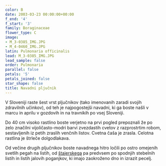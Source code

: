 ```yaml
---
color: B
date: 2003-03-23 00:00:00+00:00
f_end: '4'
f_start: '3'
family: Boraginaceae
flower_type: C
image:
- M_3-0385_IMG.JPG
- M_4-0460_IMG.JPG
latin: Pulmonaria officinalis
lead: M_3-0385_IMG.JPG
lead_sample: false
order: Pulmonaria
parallel: false
petals: '5'
petals_joined: false
star_shape: false
title: Navadni pljučnik
---
```

V Sloveniji raste šest vrst pljučnikov (tako imenovanih zaradi svojih zdravilnih učinkov), od teh je najpogostejši navadni, ki ga boste našli v marcu in aprilu v gozdovih in na travnikih po vsej Sloveniji.

Do 40 cm visoko rastlino boste verjetno na prvi pogled prepoznali že po zelo značilni vijoličasto-modri barvi zvezdastih cvetov z razprostrtim robom, sestavljenih iz petih zraslih venčnih listov. Cvetna čaša je zrasla. Celotna rastlina je štrleče dolgodlakava. 

Od večine drugih pljučnikov boste navadnega hitro ločili po ostro omejenih svetlih pegah na listih, od [štajerskega](../../pulmonariastiriaca/štajerski-plju&#269;nik/) pa predvsem po spodnjih stebelnih listih in listih jalovih poganjkov, ki imajo zaokroženo dno in izrazit pecelj.
